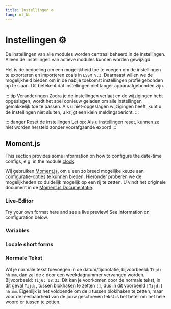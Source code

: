```yaml
---
title: Instellingen ⚙️
lang: nl_NL
---
```


# Instellingen ⚙️

De instellingen van alle modules worden centraal beheerd in de instellingen. Alleen de instellingen van actieve modules kunnen worden gewijzigd.

Het is de bedoeling om een mogelijkheid toe te voegen om de instellingen te exporteren en importeren zoals in `LSSM V.3`.
Daarnaast willen we de mogelijkheid bieden om in de nabije toekomst instellingen profielgebonden op te slaan. Dit betekent dat instellingen niet langer apparaatgebonden zijn.

::: tip Veranderingen
Zodra je de instellingen verlaat en de wijzigingen hebt opgeslagen, wordt het spel opnieuw geladen om alle instellingen gemakkelijk toe te passen.
Als u niet-opgeslagen wijzigingen heeft, kunt u de instellingen niet sluiten, u krijgt een klein meldingsbericht.
:::

::: danger Reset de instellingen
Let op: Als u instellingen reset, kunnen ze niet worden hersteld zonder voorafgaande export!
:::


## Moment.js
This section provides some information on how to configure the date-time configs, e.g. in the module [clock](modules/clock.md).

Wij gebruiken [Moment.js](https://momentjs.com/), om u een zo breed mogelijke keuze aan configuratie-opties te kunnen bieden.
Hieronder proberen we de mogelijkheden zo duidelijk mogelijk op een rij te zetten. U vindt het originele document in de [Moment.js Documentatie](https://momentjscom.readthedocs.io/en/latest/moment/04-displaying/01-format/).

### Live-Editor
Try your own format here and see a live preview! See information on configuration below.

<momentjs-preview/>

### Variables
<momentjs-variables/>

### Locale short forms
<momentjs-shorts/>

### Normale Tekst
Wil je normale tekst toevoegen in de datum/tijdnotatie, bijvoorbeeld: `Tijd: hh:mm`, dan zal de `d` door een weekdagnummer vervangen worden. Bijvoorbeeld: `Tij6: 08:33`.
Dit kan je voorkomen door de normale tekst, in dit geval `Tijd:`, tussen blokhaken te zetten `[]`, dus in dit voorbeeld `[Tijd:] hh:mm`.
Eigenlijk is het voldoende om de `d` tussen bloklhaken te zetten, maar voor de leesbaarheid van de jouw geschreven tekst is het beter om het hele woord er tussen te zetten.
